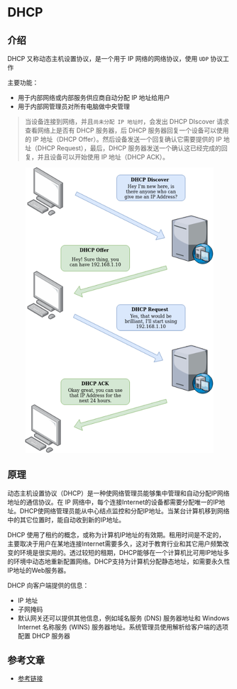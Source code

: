 # DHCP

## 介绍

DHCP 又称动态主机设置协议，是一个用于 IP 网络的网络协议，使用 `UDP` 协议工作

主要功能：

* 用于内部网络或内部服务供应商自动分配 IP 地址给用户
* 用于内部网管理员对所有电脑做中央管理

> 当设备连接到网络，并且`尚未分配 IP 地址时`，会发出 DHCP DIscover 请求查看网络上是否有 DHCP 服务器，后 DHCP 服务器回复一个设备可以使用的 IP 地址（DHCP Offer）。然后设备发送一个回复确认它需要提供的 IP 地址（DHCP Request），最后，DHCP 服务器发送一个确认这已经完成的回复，并且设备可以开始使用 IP 地址（DHCP ACK）。

<figure><img src="../../../.gitbook/assets/DHCP.png" alt=""><figcaption></figcaption></figure>

## 原理

动态主机设置协议（DHCP）是一种使网络管理员能够集中管理和自动分配IP网络地址的通信协议。在 IP 网络中，每个连接Internet的设备都需要分配唯一的IP地址。DHCP使网络管理员能从中心结点监控和分配IP地址。当某台计算机移到网络中的其它位置时，能自动收到新的IP地址。

DHCP 使用了租约的概念，或称为计算机IP地址的有效期。租用时间是不定的，主要取决于用户在某地连接Internet需要多久，这对于教育行业和其它用户频繁改变的环境是很实用的。透过较短的租期，DHCP能够在一个计算机比可用IP地址多的环境中动态地重新配置网络。DHCP支持为计算机分配静态地址，如需要永久性IP地址的Web服务器。

DHCP 向客户端提供的信息：

* IP 地址
* 子网掩码
* 默认网关还可以提供其他信息，例如域名服务 (DNS) 服务器地址和 Windows Internet 名称服务 (WINS) 服务器地址。系统管理员使用解析给客户端的选项配置 DHCP 服务器

## 参考文章

* [参考链接](https://zh.wikipedia.org/wiki/%E5%8A%A8%E6%80%81%E4%B8%BB%E6%9C%BA%E8%AE%BE%E7%BD%AE%E5%8D%8F%E8%AE%AE)
